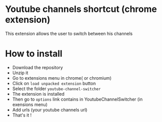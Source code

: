 # Youtube channels shortcut (chrome extension)
This extension allows the user to switch between his channels

# How to install

- Download the repository
- Unzip it
- Go to extensions menu in chrome( or chromium)
- Click on `load unpacked extension` button
- Select the folder `youtube-channel-switcher`
- The extension is installed
- Then go to `options` link contains in YoutubeChannelSwitcher (in exensions menu)
- Add urls (your youtube channels url)
- That's it !

